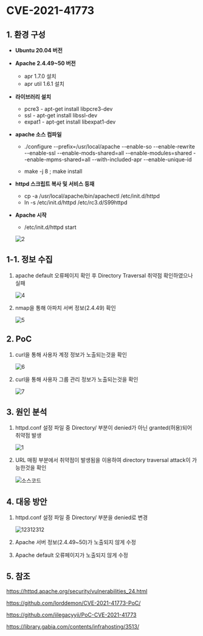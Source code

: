 # CVE-2021-41773

## 1. 환경 구성
+ **Ubuntu 20.04 버전**

+ **Apache 2.4.49~50 버전**
  - apr 1.7.0 설치
  - apr util 1.6.1 설치

- **라이브러리 설치**
  - pcre3 - apt-get install libpcre3-dev
  - ssl - apt-get install libssl-dev
  - expat1 - apt-get install libexpat1-dev

- **apache 소스 컴파일** 

  - ./configure --prefix=/usr/local/apache --enable-so --enable-rewrite --enable-ssl --enable-mods-shared=all --enable-modules=shared --enable-mpms-shared=all --with-included-apr --enable-unique-id

  - make -j 8 ; make install

- **httpd 스크립트 복사 및 서비스 등재**

  - cp -a /usr/local/apache/bin/apachectl /etc/init.d/httpd
  - ln -s /etc/init.d/httpd /etc/rc3.d/S99httpd

- **Apache 시작**

  - /etc/init.d/httpd start

   ![2](https://user-images.githubusercontent.com/89399749/138073552-8abba2b3-2f72-4703-b724-a2a1ea386b0c.png)





## 1-1. 정보 수집

1. apache default 오류페이지 확인 후 Directory Traversal 취약점 확인하였으나 실패

   ![4](https://user-images.githubusercontent.com/89399749/138073577-cf701bc4-7f28-4cf5-9b8e-687104bad89c.png)




2. nmap을 통해 아파치 서버 정보(2.4.49) 확인

   ![5](https://user-images.githubusercontent.com/89399749/138073589-327ad07c-d470-4530-a104-4dfd1ddc8c4e.png)





## 2. PoC

1. curl을 통해 사용자 계정 정보가 노출되는것을 확인

   ![6](https://user-images.githubusercontent.com/89399749/138073631-4b1df0d0-1414-4016-b849-94bba33d43aa.png)


   

2. curl을 통해 사용자 그룹 관리 정보가 노출되는것을 확인

   ![7](https://user-images.githubusercontent.com/89399749/138073659-c8fee264-ea1a-4a5c-927c-c0fcad8cfbc3.png)





## 3. 원인 분석

1. httpd.conf 설정 파일 중 Directory/ 부분이 denied가 아닌 granted(허용)되어 취약점 발생

   ![1](https://user-images.githubusercontent.com/89399749/138073677-1f1199da-471e-450e-a6b2-af1050f25f1f.png)




 2. URL 매핑 부분에서 취약점이 발생됨을 이용하여 directory traversal attack이 가능한것을 확인

    ![소스코드](https://user-images.githubusercontent.com/89399749/138073706-eb5e1e04-f5e7-4d6d-bdb2-f99f0c45d007.png)

	
	

## 4. 대응 방안

1. httpd.conf 설정 파일 중 Directory/ 부분을 denied로 변경

   ![12312312](https://user-images.githubusercontent.com/89399749/138075196-e75faa4b-2989-4653-9349-ba6d30933757.png)

2. Apache 서버 정보(2.4.49~50)가 노출되지 않게 수정

3. Apache default 오류페이지가 노출되지 않게 수정



## 5. 참조

https://httpd.apache.org/security/vulnerabilities_24.html

https://github.com/lorddemon/CVE-2021-41773-PoC/

https://github.com/iilegacyyii/PoC-CVE-2021-41773

https://library.gabia.com/contents/infrahosting/3513/





